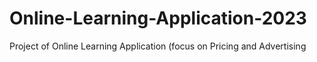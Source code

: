# Online-Learning-Application-2023
Project of Online Learning Application (focus on Pricing and Advertising
